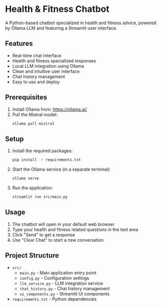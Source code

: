 # Health & Fitness Chatbot

A Python-based chatbot specialized in health and fitness advice, powered by Ollama LLM and featuring a Streamlit user interface.

## Features

- Real-time chat interface
- Health and fitness specialized responses
- Local LLM integration using Ollama
- Clean and intuitive user interface
- Chat history management
- Easy to use and deploy

## Prerequisites

1. Install Ollama from: https://ollama.ai/
2. Pull the Mistral model:
   ```bash
   ollama pull mistral
   ```

## Setup

1. Install the required packages:
   ```bash
   pip install -r requirements.txt
   ```

2. Start the Ollama service (in a separate terminal):
   ```bash
   ollama serve
   ```

3. Run the application:
   ```bash
   streamlit run src/main.py
   ```

## Usage

1. The chatbot will open in your default web browser
2. Type your health and fitness related questions in the text area
3. Click "Send" to get a response
4. Use "Clear Chat" to start a new conversation

## Project Structure

- `src/`
  - `main.py` - Main application entry point
  - `config.py` - Configuration settings
  - `llm_service.py` - LLM integration service
  - `chat_history.py` - Chat history management
  - `ui_components.py` - Streamlit UI components
- `requirements.txt` - Python dependencies